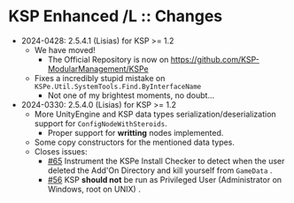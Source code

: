 # KSP Enhanced /L :: Changes

* 2024-0428: 2.5.4.1 (Lisias) for KSP >= 1.2
	+ We have moved!
		- The Official Repository is now on https://github.com/KSP-ModularManagement/KSPe
	+ Fixes a incredibly stupid mistake on `KSPe.Util.SystemTools.Find.ByInterfaceName`
		- Not one of my brightest moments, no doubt...
* 2024-0330: 2.5.4.0 (Lisias) for KSP >= 1.2
	+ More UnityEngine and KSP data types serialization/deserialization support for `ConfigNodeWithSteroids`.
		- Proper support for **writting** nodes implemented.
	+ Some copy constructors for the mentioned data types.
	+ Closes issues:
		- [#65](https://github.com/KSP-ModularManagement/KSPe/issues/65) Instrument the KSPe Install Checker to detect when the user deleted the Add'On Directory and kill yourself from `GameData` .
		- [#56](https://github.com/KSP-ModularManagement/KSPe/issues/56) KSP **should not** be run as Privileged User (Administrator on Windows, root on UNIX) .
